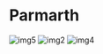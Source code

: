 # Parmarth
![img5](https://user-images.githubusercontent.com/65726752/209807117-4e3e2710-3e3b-41c5-b181-09d329c16db6.jpeg)
![img2](https://user-images.githubusercontent.com/65726752/209807428-59a62b4e-76f7-41a8-a58f-56a5ca922df8.jpeg)
![img4](https://user-images.githubusercontent.com/65726752/209807699-4db93de1-ec23-4067-b032-708e16551866.jpeg)
